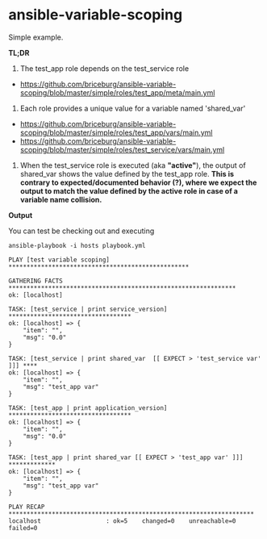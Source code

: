 ansible-variable-scoping
========================

Simple example.

**TL;DR**

1. The test_app role depends on the test_service role
  * https://github.com/briceburg/ansible-variable-scoping/blob/master/simple/roles/test_app/meta/main.yml

1. Each role provides a unique value for a variable named 'shared_var'
  * https://github.com/briceburg/ansible-variable-scoping/blob/master/simple/roles/test_app/vars/main.yml
  * https://github.com/briceburg/ansible-variable-scoping/blob/master/simple/roles/test_service/vars/main.yml

1. When the test_service role is executed (aka **"active"**), the output of shared_var shows the value defined by the test_app role. **This is contrary to expected/documented behavior (?), where we expect the output to match the value defined by the active role in case of a variable name collision.** 


**Output**

You can test be checking out and executing

```
ansible-playbook -i hosts playbook.yml
```

```
PLAY [test variable scoping] ************************************************** 

GATHERING FACTS *************************************************************** 
ok: [localhost]

TASK: [test_service | print service_version] ********************************** 
ok: [localhost] => {
    "item": "", 
    "msg": "0.0"
}

TASK: [test_service | print shared_var  [[ EXPECT > 'test_service var' ]]] **** 
ok: [localhost] => {
    "item": "", 
    "msg": "test_app var"
}

TASK: [test_app | print application_version] ********************************** 
ok: [localhost] => {
    "item": "", 
    "msg": "0.0"
}

TASK: [test_app | print shared_var [[ EXPECT > 'test_app var' ]]] ************* 
ok: [localhost] => {
    "item": "", 
    "msg": "test_app var"
}

PLAY RECAP ******************************************************************** 
localhost                  : ok=5    changed=0    unreachable=0    failed=0  
```